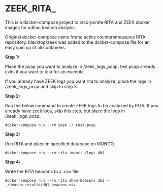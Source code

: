 # ZEEK_RITA_

This is a docker-compose project to incorporate RITA and ZEEK docker images for adhoc beacon analysis.

Original docker-compose came frome active countersmeasures RITA repository. 
blacktop/zeek was added to the docker-compose file for an easy spin up of all containers.



**Step 1:** 

Place the pcap you want to analyze in /zeek_logs_pcap. 
test.pcap already exits if you want to test for an example.

If you already have ZEEK logs you want rita to analyze, place the logs in /zeek_logs_pcap and skip to step 3. 


**Step 2:**

Run the below command to create ZEEK logs to be analyzed by RITA. 
If you already have zeek logs, skip this step, but place the logs in /zeek_logs_pcap. 

```docker-compose run --rm zeek -r test.pcap```


**Step 3:**

Run RITA and place in specified database on MONGO.

```docker-compose run --rm rita import /logs db1```


**Step 4:** 

Write the RITA beacons to a .csv file.

```docker-compose run --rm rita show-beacons db1 > ./beacon_results/db1_beacons.csv```
